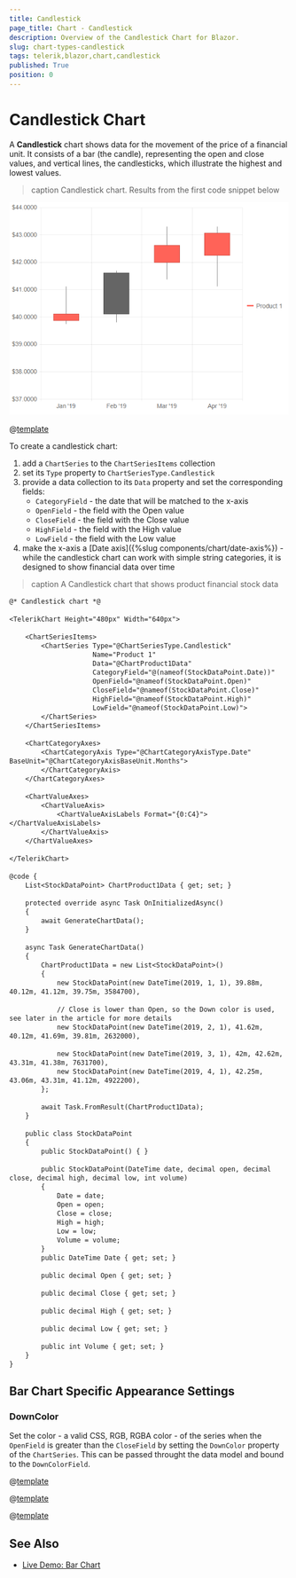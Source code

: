 ```yaml
---
title: Candlestick
page_title: Chart - Candlestick
description: Overview of the Candlestick Chart for Blazor.
slug: chart-types-candlestick
tags: telerik,blazor,chart,candlestick
published: True
position: 0
---
```


# Candlestick Chart

A **Candlestick** chart shows data for the movement of the price of a financial unit. It consists of a bar (the candle), representing the open and close values, and vertical lines, the candlesticks, which illustrate the highest and lowest values.

>caption Candlestick chart. Results from the first code snippet below

![](images/basic-candlestick-chart.png)

@[template](/_contentTemplates/chart/link-to-basics.md#understand-basics-and-databinding-first)

To create a candlestick chart:

1. add a `ChartSeries` to the `ChartSeriesItems` collection
2. set its `Type` property to `ChartSeriesType.Candlestick`
3. provide a data collection to its `Data` property and set the corresponding fields:
    * `CategoryField` - the date that will be matched to the x-axis
    * `OpenField` - the field with the Open value
    * `CloseField` - the field with the Close value
    * `HighField` - the field with the High value
    * `LowField` - the field with the Low value
4. make the x-axis a [Date axis]({%slug components/chart/date-axis%}) - while the candlestick chart can work with simple string categories, it is designed to show financial data over time


>caption A Candlestick chart that shows product financial stock data

````CSHTML
@* Candlestick chart *@

<TelerikChart Height="480px" Width="640px">

    <ChartSeriesItems>
        <ChartSeries Type="@ChartSeriesType.Candlestick"
                     Name="Product 1"
                     Data="@ChartProduct1Data"
                     CategoryField="@(nameof(StockDataPoint.Date))"
                     OpenField="@nameof(StockDataPoint.Open)"
                     CloseField="@nameof(StockDataPoint.Close)"
                     HighField="@nameof(StockDataPoint.High)"
                     LowField="@nameof(StockDataPoint.Low)">
        </ChartSeries>
    </ChartSeriesItems>

    <ChartCategoryAxes>
        <ChartCategoryAxis Type="@ChartCategoryAxisType.Date" BaseUnit="@ChartCategoryAxisBaseUnit.Months">
        </ChartCategoryAxis>
    </ChartCategoryAxes>

    <ChartValueAxes>
        <ChartValueAxis>
            <ChartValueAxisLabels Format="{0:C4}"></ChartValueAxisLabels>
        </ChartValueAxis>
    </ChartValueAxes>

</TelerikChart>

@code {
    List<StockDataPoint> ChartProduct1Data { get; set; }

    protected override async Task OnInitializedAsync()
    {
        await GenerateChartData();
    }

    async Task GenerateChartData()
    {
        ChartProduct1Data = new List<StockDataPoint>()
        {
            new StockDataPoint(new DateTime(2019, 1, 1), 39.88m, 40.12m, 41.12m, 39.75m, 3584700),
            
            // Close is lower than Open, so the Down color is used, see later in the article for more details
            new StockDataPoint(new DateTime(2019, 2, 1), 41.62m, 40.12m, 41.69m, 39.81m, 2632000),
            
            new StockDataPoint(new DateTime(2019, 3, 1), 42m, 42.62m, 43.31m, 41.38m, 7631700),
            new StockDataPoint(new DateTime(2019, 4, 1), 42.25m, 43.06m, 43.31m, 41.12m, 4922200),
        };

        await Task.FromResult(ChartProduct1Data);
    }

    public class StockDataPoint
    {
        public StockDataPoint() { }

        public StockDataPoint(DateTime date, decimal open, decimal close, decimal high, decimal low, int volume)
        {
            Date = date;
            Open = open;
            Close = close;
            High = high;
            Low = low;
            Volume = volume;
        }
        public DateTime Date { get; set; }

        public decimal Open { get; set; }

        public decimal Close { get; set; }

        public decimal High { get; set; }

        public decimal Low { get; set; }

        public int Volume { get; set; }
    }
}
````



## Bar Chart Specific Appearance Settings


### DownColor

Set the color - a valid CSS, RGB, RGBA color - of the series when the `OpenField` is greater than the `CloseField` by setting the `DownColor` property of the `ChartSeries`. This can be passed throught the data model and bound to the `DownColorField`.

@[template](/_contentTemplates/stockchart/link-to-basics.md#color-field-column-ohlc-candlestick)

@[template](/_contentTemplates/chart/link-to-basics.md#gap-and-spacing)

@[template](/_contentTemplates/chart/link-to-basics.md#configurable-nested-chart-settings)




## See Also

 * [Live Demo: Bar Chart](https://demos.telerik.com/blazor-ui/chart/index)
